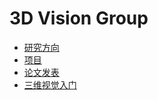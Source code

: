 # 3D Vision Group

- [研究方向](text/3dv_fields.md)
- [项目](text/projects.md)
- [论文发表](text/publications.md)
- [三维视觉入门](text/intro.md)


